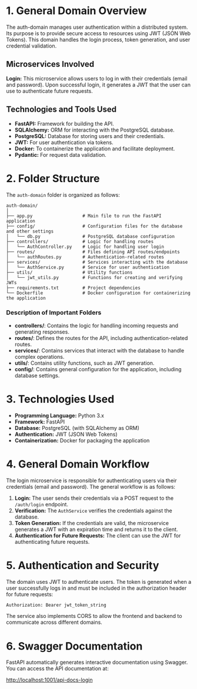# 1. General Domain Overview

The auth-domain manages user authentication within a distributed system. Its purpose is to provide secure access to resources using JWT (JSON Web Tokens). This domain handles the login process, token generation, and user credential validation.

## Microservices Involved

**Login:** This microservice allows users to log in with their credentials (email and password). Upon successful login, it generates a JWT that the user can use to authenticate future requests.

## Technologies and Tools Used

- **FastAPI:** Framework for building the API.
- **SQLAlchemy:** ORM for interacting with the PostgreSQL database.
- **PostgreSQL:** Database for storing users and their credentials.
- **JWT:** For user authentication via tokens.
- **Docker:** To containerize the application and facilitate deployment.
- **Pydantic:** For request data validation.

# 2. Folder Structure

The `auth-domain` folder is organized as follows:

```
auth-domain/
│
├── app.py                   # Main file to run the FastAPI application
├── config/                  # Configuration files for the database and other settings
│   └── db.py                # PostgreSQL database configuration
├── controllers/             # Logic for handling routes
│   └── AuthController.py    # Logic for handling user login
├── routes/                  # Files defining API routes/endpoints
│   └── authRoutes.py        # Authentication-related routes
├── services/                # Services interacting with the database
│   └── AuthService.py       # Service for user authentication
├── utils/                   # Utility functions
│   └── jwt_utils.py         # Functions for creating and verifying JWTs
├── requirements.txt         # Project dependencies
└── Dockerfile               # Docker configuration for containerizing the application
```

### Description of Important Folders

- **controllers/**: Contains the logic for handling incoming requests and generating responses.
- **routes/**: Defines the routes for the API, including authentication-related routes.
- **services/**: Contains services that interact with the database to handle complex operations.
- **utils/**: Contains utility functions, such as JWT generation.
- **config/**: Contains general configuration for the application, including database settings.

# 3. Technologies Used

- **Programming Language:** Python 3.x
- **Framework:** FastAPI
- **Database:** PostgreSQL (with SQLAlchemy as ORM)
- **Authentication:** JWT (JSON Web Tokens)
- **Containerization:** Docker for packaging the application

# 4. General Domain Workflow

The login microservice is responsible for authenticating users via their credentials (email and password). The general workflow is as follows:

1. **Login:** The user sends their credentials via a POST request to the `/auth/login` endpoint.
2. **Verification:** The `AuthService` verifies the credentials against the database.
3. **Token Generation:** If the credentials are valid, the microservice generates a JWT with an expiration time and returns it to the client.
4. **Authentication for Future Requests:** The client can use the JWT for authenticating future requests.


# 5. Authentication and Security

The domain uses JWT to authenticate users. The token is generated when a user successfully logs in and must be included in the authorization header for future requests:

```bash
Authorization: Bearer jwt_token_string
```

The service also implements CORS to allow the frontend and backend to communicate across different domains.

# 6. Swagger Documentation


FastAPI automatically generates interactive documentation using Swagger. You can access the API documentation at:

[http://localhost:1001/api-docs-login](http://localhost:1001/api-docs-login)